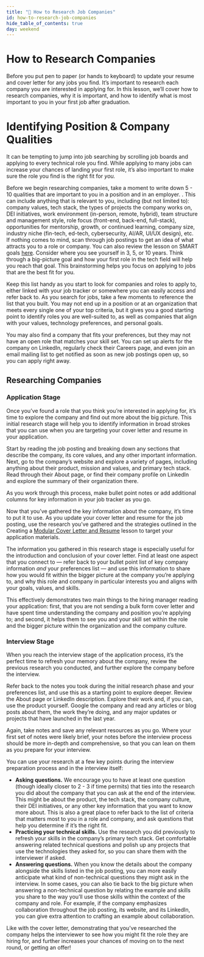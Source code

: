 ```yaml
---
title: "📓 How to Research Job Companies"
id: how-to-research-job-companies
hide_table_of_contents: true
day: weekend
---
```


# How to Research Companies 

Before you put pen to paper (or hands to keyboard) to update your resume and cover letter for any jobs you find. It’s important to research each company you are interested in applying for. In this lesson, we’ll cover how to research companies, why it is important, and how to identify what is most important to you in your first job after graduation. 

# Identifying Position & Company Qualities

It can be tempting to jump into job searching by scrolling job boards and applying to every technical role you find. While applying to many jobs can increase your chances of landing your first role, it’s also important to make sure the role you find is the right fit for *you.* 

Before we begin researching companies, take a moment to write down 5 - 10 qualities that are important to you in a position and in an employer. . This can include anything that is relevant to you, including (but not limited to): company values, tech stack, the types of projects the company works on, DEI initiatives, work environment (in-person, remote, hybrid), team structure and management style, role focus (front-end, back-end, full-stack), opportunities for mentorship, growth, or continued learning, company size, industry niche (fin-tech, ed-tech, cybersecurity, AI/AR, UI/UX design), etc. If nothing comes to mind, scan through job postings to get an idea of what attracts you to a role or company. You can also review the lesson on SMART goals [here](https://full-time.learnhowtoprogram.com/career-services/applying-for-internships-and-jobs/goal-setting-&-career-services-overview---part-2). Consider where you see yourself in 3, 5, or 10 years. Think through a big-picture goal and how your first role in the tech field will help you reach that goal. This brainstorming helps you focus on applying to jobs that are the best fit for you.

Keep this list handy as you start to look for companies and roles to apply to, either linked with your job tracker or somewhere you can easily access and refer back to. As you search for jobs, take a few moments to reference the list that you built. You may not end up in a position or at an organization that meets every single one of your top criteria, but it gives you a good starting point to identify roles you are well-suited to, as well as companies that align with your values, technology preferences, and personal goals. 

You may also find a company that fits your preferences, but they may not have an open role that matches your skill set. You can set up alerts for the company on LinkedIn, regularly check their Careers page, and even join an email mailing list to get notified as soon as new job postings open up, so you can apply right away.

## Researching Companies

### Application Stage 

Once you’ve found a role that you think you’re interested in applying for, it’s time to explore the company and find out more about the big picture. This initial research stage will help you to identify information in broad strokes that you can use when you are targeting your cover letter and resume in your application.

Start by reading the job posting and breaking down any sections that describe the company, its core values, and any other important information. Next, go to the company’s website and explore a variety of pages, including anything about their product, mission and values, and primary tech stack. Read through their About page, or find their company profile on LinkedIn and explore the summary of their organization there.

As you work through this process, make bullet point notes or add additional columns for key information in your job tracker as you go. 

Now that you’ve gathered the key information about the company, it’s time to put it to use. As you update your cover letter and resume for the job posting, use the research you’ve gathered and the strategies outlined in the Creating a [Modular Cover Letter and Resume](https://full-time.learnhowtoprogram.com/career-services/preparing-for-job-interviews/modular-cover-letter-and-resume) lesson to target your application materials. 

The information you gathered in this research stage is especially useful for the introduction and conclusion of your cover letter. Find at least one aspect that you connect to — refer back to your bullet point list of key company information *and* your preferences list — and use this information to share how you would fit within the bigger picture at the company you’re applying to, and why this role and company in particular interests you and aligns with your goals, values, and skills. 

This effectively demonstrates two main things to the hiring manager reading your application: first, that you are not sending a bulk form cover letter and have spent time understanding the company and position you’re applying to; and second, it helps them to see you and your skill set within the role and the bigger picture within the organization and the company culture. 

### Interview Stage

When you reach the interview stage of the application process, it’s the perfect time to refresh your memory about the company, review the previous research you conducted, and further explore the company before the interview. 

Refer back to the notes you took during the initial research phase and your preferences list, and use this as a starting point to explore deeper. Review the About page or LinkedIn description. Explore their work and, if you can, use the product yourself. Google the company and read any articles or blog posts about them, the work they’re doing, and any major updates or projects that have launched in the last year. 

Again, take notes and save any relevant resources as you go. Where your first set of notes were likely brief, your notes before the interview process should be more in-depth and comprehensive, so that you can lean on them as you prepare for your interview.  

You can use your research at a few key points during the interview preparation process and in the interview itself: 

* **Asking questions.** We encourage you to have at least one question (though ideally closer to 2 - 3 if time permits) that ties into the research you did about the company that you can ask at the end of the interview. This might be about the product, the tech stack, the company culture, their DEI initiatives, or any other key information that you want to know more about. This is also a great place to refer back to the list of criteria that matters most to you in a role and company, and ask questions that help you determine if it’s the right fit. 
* **Practicing your technical skills.** Use the research you did previously to refresh your skills in the company’s primary tech stack. Get comfortable answering related technical questions and polish up any projects that use the technologies they asked for, so you can share them with the interviewer if asked. 
* **Answering questions.** When you know the details about the company alongside the skills listed in the job posting, you can more easily anticipate what kind of non-technical questions they might ask in the interview. In some cases, you can also tie back to the big picture when answering a non-technical question by relating the example and skills you share to the way you’ll use those skills within the context of the company and role. For example, if the company emphasizes collaboration throughout the job posting, its website, and its LinkedIn, you can give extra attention to crafting an example about collaboration.

Like with the cover letter, demonstrating that you’ve researched the company helps the interviewer to see how you might fit the role they are hiring for, and further increases your chances of moving on to the next round, or getting an offer! 
